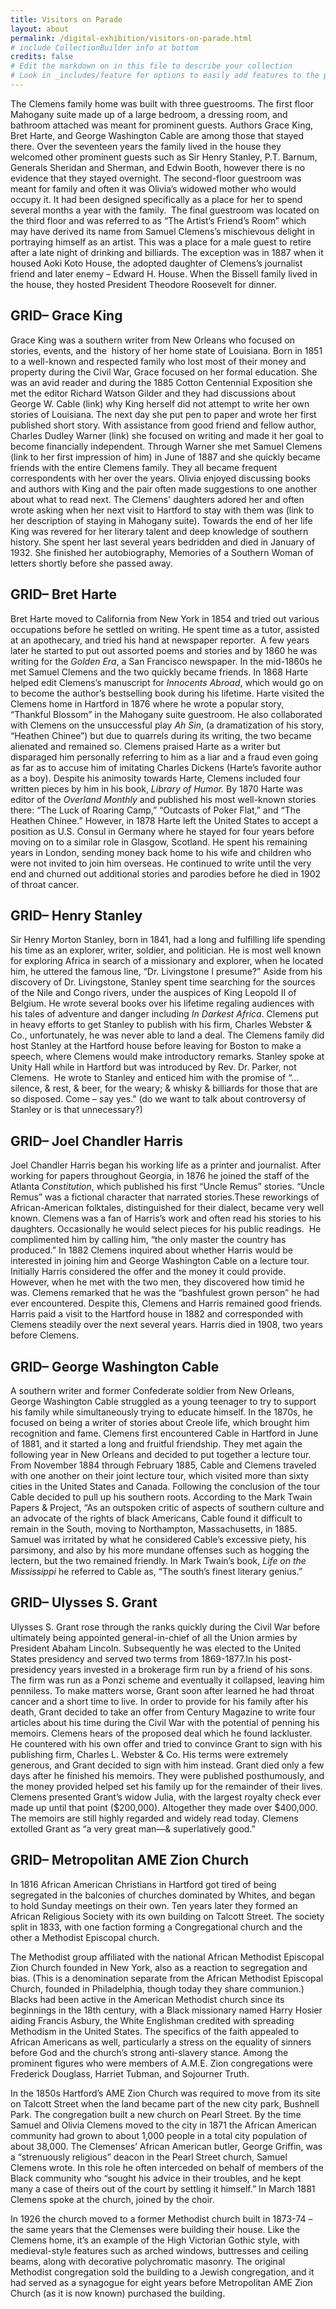 ```yaml
---
title: Visitors on Parade
layout: about
permalink: /digital-exhibition/visitors-on-parade.html
# include CollectionBuilder info at bottom
credits: false
# Edit the markdown on in this file to describe your collection
# Look in _includes/feature for options to easily add features to the page
---
```

The Clemens family home was built with three guestrooms. The first floor Mahogany suite made up of a large bedroom, a dressing room, and bathroom attached was meant for prominent guests. Authors Grace King, Bret Harte, and George Washington Cable are among those that stayed there. Over the seventeen years the family lived in the house they welcomed other prominent guests such as Sir Henry Stanley, P.T. Barnum, Generals Sheridan and Sherman, and Edwin Booth, however there is no evidence that they stayed overnight. The second-floor guestroom was meant for family and often it was Olivia’s widowed mother who would occupy it. It had been designed specifically as a place for her to spend several months a year with the family.  The final guestroom was located on the third floor and was referred to as “The Artist’s Friend’s Room” which may have derived its name from Samuel Clemens’s mischievous delight in portraying himself as an artist. This was a place for a male guest to retire after a late night of drinking and billiards. The exception was in 1887 when it housed Aoki Koto House, the adopted daughter of Clemens’s journalist friend and later enemy – Edward H. House. When the Bissell family lived in the house, they hosted President Theodore Roosevelt for dinner.

GRID– Grace King
----------------

Grace King was a southern writer from New Orleans who focused on stories, events, and the  history of her home state of Louisiana. Born in 1851 to a well-known and respected family who lost most of their money and property during the Civil War, Grace focused on her formal education. She was an avid reader and during the 1885 Cotton Centennial Exposition she met the editor Richard Watson Gilder and they had discussions about George W. Cable (link) why King herself did not attempt to write her own stories of Louisiana. The next day she put pen to paper and wrote her first published short story. With assistance from good friend and fellow author, Charles Dudley Warner (link) she focused on writing and made it her goal to become financially independent. Through Warner she met Samuel Clemens (link to her first impression of him) in June of 1887 and she quickly became friends with the entire Clemens family. They all became frequent correspondents with her over the years. Olivia enjoyed discussing books and authors with King and the pair often made suggestions to one another about what to read next. The Clemens' daughters adored her and often wrote asking when her next visit to Hartford to stay with them was (link to her description of staying in Mahogany suite). Towards the end of her life King was revered for her literary talent and deep knowledge of southern history. She spent her last several years bedridden and died in January of 1932. She finished her autobiography, Memories of a Southern Woman of letters shortly before she passed away. 

GRID– Bret Harte
----------------

Bret Harte moved to California from New York in 1854 and tried out various occupations before he settled on writing. He spent time as a tutor, assisted at an apothecary, and tried his hand at newspaper reporter.  A few years later he started to put out assorted poems and stories and by 1860 he was writing for the _Golden Era_, a San Francisco newspaper. In the mid-1860s he met Samuel Clemens and the two quickly became friends. In 1868 Harte helped edit Clemens’s manuscript for _Innocents Abroad_, which would go on to become the author’s bestselling book during his lifetime. Harte visited the Clemens home in Hartford in 1876 where he wrote a popular story, “Thankful Blossom” in the Mahogany suite guestroom. He also collaborated with Clemens on the unsuccessful play _Ah Sin_, (a dramatization of his story, “Heathen Chinee”) but due to quarrels during its writing, the two became alienated and remained so. Clemens praised Harte as a writer but disparaged him personally referring to him as a liar and a fraud even going as far as to accuse him of imitating Charles Dickens (Harte’s favorite author as a boy). Despite his animosity towards Harte, Clemens included four written pieces by him in his book, _Library of Humor._ By 1870 Harte was editor of the _Overland Monthly_ and published his most well-known stories there: “The Luck of Roaring Camp,” “Outcasts of Poker Flat,” and “The Heathen Chinee.” However, in 1878 Harte left the United States to accept a position as U.S. Consul in Germany where he stayed for four years before moving on to a similar role in Glasgow, Scotland. He spent his remaining years in London, sending money back home to his wife and children who were not invited to join him overseas. He continued to write until the very end and churned out additional stories and parodies before he died in 1902 of throat cancer. 

GRID– Henry Stanley
-------------------

Sir Henry Morton Stanley, born in 1841, had a long and fulfilling life spending his time as an explorer, writer, soldier, and politician. He is most well known for exploring Africa in search of a missionary and explorer, when he located him, he uttered the famous line, “Dr. Livingstone I presume?” Aside from his discovery of Dr. Livingstone, Stanley spent time searching for the sources of the Nile and Congo rivers, under the auspices of King Leopold II of Belgium. He wrote several books over his lifetime regaling audiences with his tales of adventure and danger including _In Darkest Africa_. Clemens put in heavy efforts to get Stanley to publish with his firm, Charles Webster & Co., unfortunately, he was never able to land a deal. The Clemens family did host Stanley at the Hartford house before leaving for Boston to make a speech, where Clemens would make introductory remarks. Stanley spoke at Unity Hall while in Hartford but was introduced by Rev. Dr. Parker, not Clemens.  He wrote to Stanley and enticed him with the promise of “…silence, & rest, & beer, for the weary; & whisky & billiards for those that are so disposed. Come – say yes.” (do we want to talk about controversy of Stanley or is that unnecessary?) 

GRID– Joel Chandler Harris
--------------------------

Joel Chandler Harris began his working life as a printer and journalist. After working for papers throughout Georgia, in 1876 he joined the staff of the Atlanta _Constitution_, which published his first “Uncle Remus” stories. “Uncle Remus” was a fictional character that narrated stories.These reworkings of African-American folktales, distinguished for their dialect, became very well known. Clemens was a fan of Harris’s work and often read his stories to his daughters. Occasionally he would select pieces for his public readings.  He complimented him by calling him, “the only master the country has produced.” In 1882 Clemens inquired about whether Harris would be interested in joining him and George Washington Cable on a lecture tour. Initially Harris considered the offer and the money it could provide. However, when he met with the two men, they discovered how timid he was. Clemens remarked that he was the “bashfulest grown person” he had ever encountered. Despite this, Clemens and Harris remained good friends. Harris paid a visit to the Hartford house in 1882 and corresponded with Clemens steadily over the next several years. Harris died in 1908, two years before Clemens. 

GRID– George Washington Cable
-----------------------------

A southern writer and former Confederate soldier from New Orleans, George Washington Cable struggled as a young teenager to try to support his family while simultaneously trying to educate himself. In the 1870s, he focused on being a writer of stories about Creole life, which brought him recognition and fame. Clemens first encountered Cable in Hartford in June of 1881, and it started a long and fruitful friendship. They met again the following year in New Orleans and decided to put together a lecture tour. From November 1884 through February 1885, Cable and Clemens traveled with one another on their joint lecture tour, which visited more than sixty cities in the United States and Canada. Following the conclusion of the tour Cable decided to pull up his southern roots. According to the Mark Twain Papers & Project, “As an outspoken critic of aspects of southern culture and an advocate of the rights of black Americans, Cable found it difficult to remain in the South, moving to Northampton, Massachusetts, in 1885. Samuel was irritated by what he considered Cable’s excessive piety, his parsimony, and also by his more mundane offenses such as hogging the lectern, but the two remained friendly. In Mark Twain’s book, _Life on the Mississippi_ he referred to Cable as, “The south’s finest literary genius.” 

GRID– Ulysses S. Grant
----------------------

Ulysses S. Grant rose through the ranks quickly during the Civil War before ultimately being appointed general-in-chief of all the Union armies by President Abaham Lincoln. Subsequently he was elected to the United States presidency and served two terms from 1869-1877.In his post-presidency years invested in a brokerage firm run by a friend of his sons. The firm was run as a Ponzi scheme and eventually it collapsed, leaving him penniless. To make matters worse, Grant soon after learned he had throat cancer and a short time to live. In order to provide for his family after his death, Grant decided to take an offer from Century Magazine to write four articles about his time during the Civil War with the potential of penning his memoirs. Clemens hears of the proposed deal which he found lackluster. He countered with his own offer and tried to convince Grant to sign with his publishing firm, Charles L. Webster & Co. His terms were extremely generous, and Grant decided to sign with him instead. Grant died only a few days after he finished his memoirs. They were published posthumously, and the money provided helped set his family up for the remainder of their lives. Clemens presented Grant’s widow Julia, with the largest royalty check ever made up until that point ($200,000). Altogether they made over $400,000. The memoirs are still highly regarded and widely read today. Clemens extolled Grant as “a very great man—& superlatively good.”

GRID– Metropolitan AME Zion Church
----------------------------------

In 1816 African American Christians in Hartford got tired of being segregated in the balconies of churches dominated by Whites, and began to hold Sunday meetings on their own. Ten years later they formed an African Religious Society with its own building on Talcott Street. The society split in 1833, with one faction forming a Congregational church and the other a Methodist Episcopal church.

The Methodist group affiliated with the national African Methodist Episcopal Zion Church founded in New York, also as a reaction to segregation and bias. (This is a denomination separate from the African Methodist Episcopal Church, founded in Philadelphia, though today they share communion.) Blacks had been active in the American Methodist church since its beginnings in the 18th century, with a Black missionary named Harry Hosier aiding Francis Asbury, the White Englishman credited with spreading Methodism in the United States. The specifics of the faith appealed to African Americans as well, particularly a stress on the equality of sinners before God and the church’s strong anti-slavery stance. Among the prominent figures who were members of A.M.E. Zion congregations were Frederick Douglass, Harriet Tubman, and Sojourner Truth.

In the 1850s Hartford’s AME Zion Church was required to move from its site on Talcott Street when the land became part of the new city park, Bushnell Park. The congregation built a new church on Pearl Street. By the time Samuel and Olivia Clemens moved to the city in 1871 the African American community had grown to about 1,000 people in a total city population of about 38,000. The Clemenses’ African American butler, George Griffin, was a “strenuously religious” deacon in the Pearl Street church, Samuel Clemens wrote. In this role he often interceded on behalf of members of the Black community who “sought his advice in their troubles, and he kept many a case of theirs out of the court by settling it himself.” In March 1881 Clemens spoke at the church, joined by the choir.

In 1926 the church moved to a former Methodist church built in 1873-74 – the same years that the Clemenses were building their house. Like the Clemens home, it’s an example of the High Victorian Gothic style, with medieval-style features such as arched windows, buttresses and ceiling beams, along with decorative polychromatic masonry. The original Methodist congregation sold the building to a Jewish congregation, and it had served as a synagogue for eight years before Metropolitan AME Zion Church (as it is now known) purchased the building.
